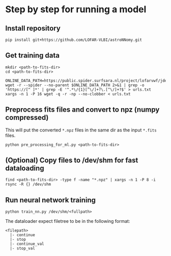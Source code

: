 # Step by step for running a model
## Install repository
```shell
pip install git+https://github.com/LOFAR-VLBI/astroNNomy.git
```

## Get training data
```shell
mkdir <path-to-fits-dir>
cd <path-to-fits-dir>

ONLINE_DATA_PATH=https://public.spider.surfsara.nl/project/lofarvwf/jdejong/CORTEX/calibrator_selection_robertjan/cnn_data/
wget -r --spider --no-parent $ONLINE_DATA_PATH 2>&1 | grep -o 'https://[^ ]*' | grep -E '^.*\/{1}[^\/]+?\.[^\/]+?$' > urls.txt
xargs -n 1 -P 16 wget -q -r -np --no-clobber < urls.txt 
```

## Preprocess fits files and convert to npz (numpy compressed)
This will put the converted `*.npz` files in the same dir as the input `*.fits` files.
```shell
python pre_processing_for_ml.py <path-to-fits-dir>
```

## (Optional) Copy files to /dev/shm for fast dataloading
```shell
find <path-to-fits-dir> -type f -name "*.npz" | xargs -n 1 -P 8 -i rsync -R {} /dev/shm
```

## Run neural network training
```shell
python train_nn.py /dev/shm/<fullpath>
```
The dataloader expect filetree to be in the following format:
```text
<filepath>
  |- continue
  |- stop
  |- continue_val
  |- stop_val
```
